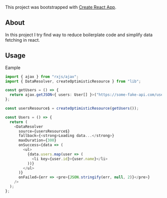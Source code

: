 This project was bootstrapped with [Create React App](https://github.com/facebook/create-react-app).

## About

In this project I try find way to reduce boilerplate code and simplify data fetching in react.

## Usage

Eample

```typescript jsx
import { ajax } from "rxjs/ajax";
import { DataResolver, createOptimisticResource } from "lib";

const getUsers = () => {
  return ajax.getJSON<{ users: User[] }>("https://some-fake-api.com/users");
};

const usersResource$ = createOptimisticResource(getUsers());

const Users = () => {
  return (
    <DataResolver
      source={usersResource$}
      fallback={<strong>Loading data...</strong>}
      maxDuration={300}
      onSuccess={data => (
        <ul>
          {data.users.map(user => (
            <li key={user.id}>{user.name}</li>
          ))}
        </ul>
      )}
      onFailed={err => <pre>{JSON.stringify(err, null, 2)}</pre>}
    />
  );
};
```
